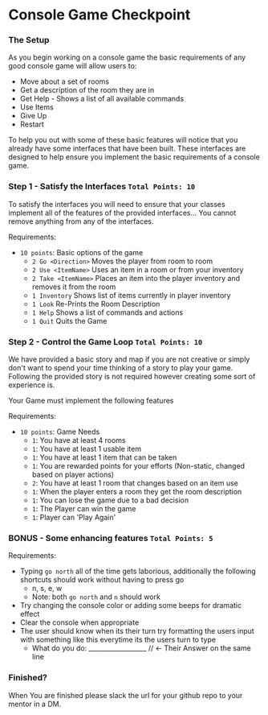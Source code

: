 # Console Game Checkpoint

### The Setup

As you begin working on a console game the basic requirements of any good console game will allow users to:
  - Move about a set of rooms
  - Get a description of the room they are in
  - Get Help - Shows a list of all available commands
  - Use Items
  - Give Up 
  - Restart
  
To help you out with some of these basic features will notice that you already have some interfaces that have been built. These interfaces are designed to help ensure you implement the basic requirements of a console game. 

### Step 1 -  Satisfy the Interfaces `Total Points: 10`

To satisfy the interfaces you will need to ensure that your classes implement all of the features of the provided interfaces... You cannot remove anything from any of the interfaces. 

Requirements:
- `10 points`: Basic options of the game
  - `2 Go <Direction>` Moves the player from room to room
  - `2 Use <ItemName>` Uses an item in a room or from your inventory
  - `2 Take <ItemName>` Places an item into the player inventory and removes it from the room
  - `1 Inventory` Shows list of items currently in player inventory
  - `1 Look` Re-Prints the Room Description
  - `1 Help` Shows a list of commands and actions
  - `1 Quit` Quits the Game

### Step 2 - Control the Game Loop `Total Points: 10`

We have provided a basic story and map if you are not creative or simply don't want to spend your time thinking of a story to play your game. Following the provided story is not required however creating some sort of experience is. 

Your Game must implement the following features

Requirements:
- `10 points`: Game Needs
  - `1`: You have at least 4 rooms
  - `1`: You have at least 1 usable item
  - `1`: You have at least 1 item that can be taken
  - `1`: You are rewarded points for your efforts (Non-static, changed based on player actions)
  - `2`: You have at least 1 room that changes based on an item use
  - `1`: When the player enters a room they get the room description
  - `1`: You can lose the game due to a bad decision
  - `1`: The Player can win the game
  - `1`: Player can 'Play Again'
  
  
### BONUS - Some enhancing features `Total Points: 5`

Requirements: 
- Typing `go north` all of the time gets laborious, additionally the following shortcuts should work without having to press go
  - n, s, e, w 
  - Note: both `go north` and `n` should work
- Try changing the console color or adding some beeps for dramatic effect
- Clear the console when appropriate
- The user should know when its their turn try formatting the users input with something like this everytime its the users turn to type
  - What do you do: __________________ // <- Their Answer on the same line

### Finished?
When You are finished please slack the url for your github repo to your mentor in a DM.
